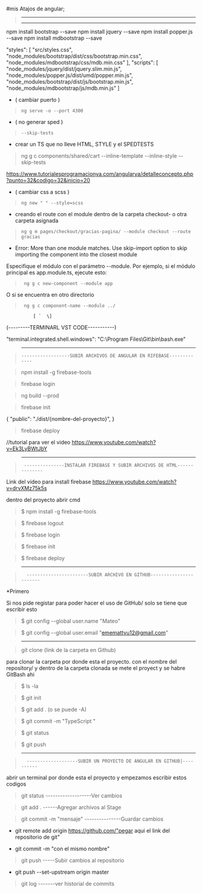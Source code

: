 #mis Atajos de angular;
>------------------------------------------------------
>------------------------------------------------------

 npm install bootstrap --save
 npm install jquery --save
 npm install popper.js --save
 npm install mdbootstrap --save

"styles": [
              "src/styles.css",
              "node_modules/bootstrap/dist/css/bootstrap.min.css",
              "node_modules/mdbootstrap/css/mdb.min.css"
            ],
            "scripts": [
              "node_modules/jquery/dist/jquery.slim.min.js",
              "node_modules/popper.js/dist/umd/popper.min.js",
              "node_modules/bootstrap/dist/js/bootstrap.min.js",
              "node_modules/mdbootstrap/js/mdb.min.js"
            ]


* ( cambiar puerto )
>     ng serve -o --port 4300   

* ( no generar sped  )
>     --skip-tests

*  crear un TS que no lleve HTML, STYLE y el SPEDTESTS
> ng g c components/shared/cart --inline-template --inline-style --skip-tests

https://www.tutorialesprogramacionya.com/angularya/detalleconcepto.php?punto=32&codigo=32&inicio=20

* ( cambiar css a scss )
>     ng new " " --style=scss

*  creando el route con el module dentro de la carpeta checkout- o otra carpeta asignada
>     ng g m pages/checkout/gracias-pagina/ --module checkout --route gracias

* Error: More than one module matches. Use skip-import option to skip importing the component into the closest module

Especifique el módulo con el parámetro --module. Por ejemplo, si el módulo principal es app.module.ts, ejecute esto:

>      ng g c new-component --module app 

O si se encuentra en otro directorio
>      ng g c component-name --module ../


              [ `  \]


(---------TERMINARL VST CODE-----------)

"terminal.integrated.shell.windows": "C:\\Program Files\\Git\\bin\\bash.exe"

>------------------------------------------------------

>     ------------------SUBIR ARCHIVOS DE ANGULAR EN RIFEBASE-------------

> npm install -g firebase-tools

> firebase login

> ng build --prod

> firebase init

{
    "public": "./dist/{nombre-del-proyecto}",
}

> firebase deploy

//tutorial para ver el video
https://www.youtube.com/watch?v=Ek3LyBWtJbY

>------------------------------------------------------

>      ---------------INSTALAR FIREBASE Y SUBIR ARCHIVOS DE HTML--------------

Link del video para install firebase https://www.youtube.com/watch?v=drvXMz75k5s

dentro del proyecto abrir cmd

>$ npm install -g firebase-tools

>$ firebase logout

>$ firebase login

>$ firebase init

>$ firebase deploy


>------------------------------------------------------

>       -----------------------SUBIR ARCHIVO EN GITHUB-----------------------

*Primero

Si nos pide registar para poder hacer el uso de GitHub/ solo se tiene que escribir esto 

>$ git config --global user.name "Mateo"

>$ git config --global user.email "ememattyu12@gmail.com"

>------------------------------------------------------

> git clone (link de la carpeta en Github)

para clonar la carpeta por donde esta el proyecto.
con el nombre del repository/ y dentro de la carpeta clonada se mete el proyect y  se habre GitBash ahi


>$ ls -la

>$ git init

>$ git add . (o se puede -A)

>$ git commit -m "TypeScript "

>$ git status

>$ git push

>------------------------------------------------------

>       -------------------SUBIR UN PROYECTO DE ANGULAR EN GITHUB|----------

abrir un terminal por donde esta el proyecto y empezamos escribir estos codigos


>  git status                    -------------------Ver cambios

>  git add .                     ------Agregar archivos al Stage

>  git commit -m "mensaje"        ---------------Guardar cambios    

*  git remote add origin https://github.com/"pegar aqui el link del  repositorio de git"

* git commit -m "con el mismo nombre" 

>  git push                       -----Subir cambios al repositorio

* git push --set-upstream origin master

>  git log                         -------ver historial de commits
 




















